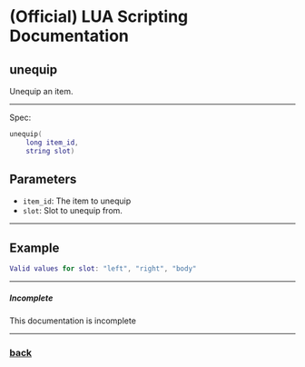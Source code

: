 
# (Official) LUA Scripting Documentation

## unequip

Unequip an item.

___

Spec:

```lua
unequip(
	long item_id,
	string slot)
```

## Parameters

- `item_id`: The item to unequip
- `slot`: Slot to unequip from.

___

## Example

```lua
Valid values for slot: "left", "right", "body"
```

___

##### Incomplete

This documentation is incomplete

___

### [back](../other)
